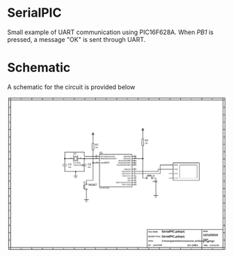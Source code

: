 # SerialPIC

Small example of UART communication using PIC16F628A. When *PB1* is pressed, a message "OK" is sent through UART.

# Schematic

A schematic for the circuit is provided below

![schematic.svg](schematic.svg)
